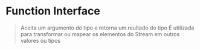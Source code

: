# Function Interface
> Aceita um argumento do tipo <T> e retorna um reultado do tipo <R>
> É utilizada para transformar ou mapear os elementos do Stream em outros valores ou tipos